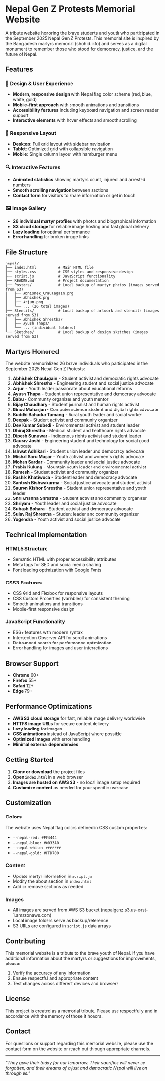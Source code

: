 # Nepal Gen Z Protests Memorial Website

A tribute website honoring the brave students and youth who participated in the September 2025 Nepal Gen Z Protests. This memorial site is inspired by the Bangladesh martyrs memorial (shohid.info) and serves as a digital monument to remember those who stood for democracy, justice, and the future of Nepal.

## Features

### 🎨 Design & User Experience
- **Modern, responsive design** with Nepal flag color scheme (red, blue, white, gold)
- **Mobile-first approach** with smooth animations and transitions
- **Accessibility features** including keyboard navigation and screen reader support
- **Interactive elements** with hover effects and smooth scrolling

### 📱 Responsive Layout
- **Desktop**: Full grid layout with sidebar navigation
- **Tablet**: Optimized grid with collapsible navigation
- **Mobile**: Single column layout with hamburger menu

### 🔍 Interactive Features
- **Animated statistics** showing martyrs count, injured, and arrested numbers
- **Smooth scrolling navigation** between sections
- **Contact form** for visitors to share information or get in touch

### 🖼️ Image Gallery
- **26 individual martyr profiles** with photos and biographical information
- **S3 cloud storage** for reliable image hosting and fast global delivery
- **Lazy loading** for optimal performance
- **Error handling** for broken image links

## File Structure

```
nepal/
├── index.html          # Main HTML file
├── styles.css          # CSS styles and responsive design
├── script.js           # JavaScript functionality
├── README.md           # Project documentation
├── Posters/            # Local backup of martyr photos (images served from S3)
│   ├── Abhishek_Chaulagain.png
│   ├── Abhishek.png
│   ├── Arjun.png
│   └── ... (26 total images)
├── Stencils/           # Local backup of artwork and stencils (images served from S3)
│   ├── Abhishek Shrestha/
│   ├── Ayush Thapa/
│   └── ... (individual folders)
└── Sketches/           # Local backup of design sketches (images served from S3)
```

## Martyrs Honored

The website memorializes 26 brave individuals who participated in the September 2025 Nepal Gen Z Protests:

1. **Abhishek Chaulagain** - Student activist and democratic rights advocate
2. **Abhishek Shrestha** - Engineering student and social justice advocate
3. **Arjun** - Youth leader passionate about educational reforms
4. **Ayush Thapa** - Student union representative and democracy advocate
5. **Babu** - Community organizer and youth mentor
6. **Bijay Chaudhary** - Student journalist and human rights activist
7. **Binod Maharjan** - Computer science student and digital rights advocate
8. **Buddhi Bahadur Tamang** - Rural youth leader and social worker
9. **Deepak** - Student activist and community organizer
10. **Dev Kumar Subedi** - Environmental activist and student leader
11. **Dhiraj Shrestha** - Medical student and healthcare rights advocate
12. **Dipesh Sunuwar** - Indigenous rights activist and student leader
13. **Gaurav Joshi** - Engineering student and technology for social good advocate
14. **Ishwat Adhikari** - Student union leader and democracy advocate
15. **Mishal Saru Magar** - Youth activist and women's rights advocate
16. **Mohan Sardar** - Community leader and social justice advocate
17. **Prabin Kulung** - Mountain youth leader and environmental activist
18. **Ramesh** - Student activist and community organizer
19. **Rashik Khatiwoda** - Student leader and democracy advocate
20. **Santosh Bishwakarma** - Social justice advocate and student activist
21. **Sauron Kishor Shrestha** - Student union representative and youth leader
22. **Shri Krishna Shrestha** - Student activist and community organizer
23. **Shriyam** - Youth leader and social justice advocate
24. **Subash Bohara** - Student activist and democracy advocate
25. **Sulav Raj Shrestha** - Student leader and community organizer
26. **Yogendra** - Youth activist and social justice advocate

## Technical Implementation

### HTML5 Structure
- Semantic HTML with proper accessibility attributes
- Meta tags for SEO and social media sharing
- Font loading optimization with Google Fonts

### CSS3 Features
- CSS Grid and Flexbox for responsive layouts
- CSS Custom Properties (variables) for consistent theming
- Smooth animations and transitions
- Mobile-first responsive design

### JavaScript Functionality
- ES6+ features with modern syntax
- Intersection Observer API for scroll animations
- Debounced search for performance optimization
- Error handling for images and user interactions

## Browser Support

- **Chrome** 60+
- **Firefox** 55+
- **Safari** 12+
- **Edge** 79+

## Performance Optimizations

- **AWS S3 cloud storage** for fast, reliable image delivery worldwide
- **HTTPS image URLs** for secure content delivery
- **Lazy loading** for images
- **CSS animations** instead of JavaScript where possible
- **Optimized images** with error handling
- **Minimal external dependencies**

## Getting Started

1. **Clone or download** the project files
2. **Open `index.html`** in a web browser
3. **Images are hosted on AWS S3** - no local image setup required
4. **Customize content** as needed for your specific use case

## Customization

### Colors
The website uses Nepal flag colors defined in CSS custom properties:
- `--nepal-red: #FF4444`
- `--nepal-blue: #0033A0`
- `--nepal-white: #FFFFFF`
- `--nepal-gold: #FFD700`

### Content
- Update martyr information in `script.js`
- Modify the about section in `index.html`
- Add or remove sections as needed

### Images
- All images are served from AWS S3 bucket (nepalgenz.s3.us-east-1.amazonaws.com)
- Local image folders serve as backup/reference
- S3 URLs are configured in `script.js` data arrays

## Contributing

This memorial website is a tribute to the brave youth of Nepal. If you have additional information about the martyrs or suggestions for improvements, please:

1. Verify the accuracy of any information
2. Ensure respectful and appropriate content
3. Test changes across different devices and browsers

## License

This project is created as a memorial tribute. Please use respectfully and in accordance with the memory of those it honors.

## Contact

For questions or support regarding this memorial website, please use the contact form on the website or reach out through appropriate channels.

---

*"They gave their today for our tomorrow. Their sacrifice will never be forgotten, and their dreams of a just and democratic Nepal will live on through us."*
